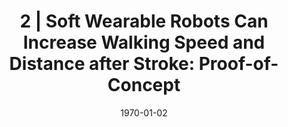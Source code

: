 ---
title: "2 |  Soft Wearable Robots Can Increase Walking Speed and Distance after Stroke: Proof-of-Concept"
collection: publications
permalink: /publication/Ab-2
date: 1970-01-02
venue: 'Engineering'
citation: 'Awad L.,  Bae J., O’Donnell K., Hendron K., <b>Kudzia P.</b>,  Zurawski E., Holt K., Ellis T.,  Walsh C., Soft Wearable Robots Can Increase Walking Speed and Distance after Stroke: Proof-of-Concept, <i>American Physical Therapy Association Combined Sections Meeting</i>. San Antonio, TX, USA. <b>2017</b>'
---
